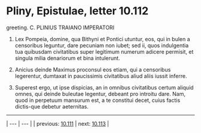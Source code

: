 # Pliny, Epistulae, letter 10.112

greeting. C. PLINIUS TRAIANO IMPERATORI



1. Lex Pompeia, domine, qua Bithyni et Pontici utuntur, eos, qui in bulen a censoribus leguntur, dare pecuniam non iubet; sed ii, quos indulgentia tua quibusdam civitatibus super legitimum numerum adicere permisit, et singula milia denariorum et bina intulerunt.



2. Anicius deinde Maximus proconsul eos etiam, qui a censoribus legerentur, dumtaxat in paucissimis civitatibus aliud aliis iussit inferre.



3. Superest ergo, ut ipse dispicias, an in omnibus civitatibus certum aliquid omnes, qui deinde buleutae legentur, debeant pro introitu dare. Nam, quod in perpetuum mansurum est, a te constitui decet, cuius factis dictis-que debetur aeternitas.



---

| --- | --- |
| previous: [10.111](../10.111/) | next: [10.113](../10.113/) |